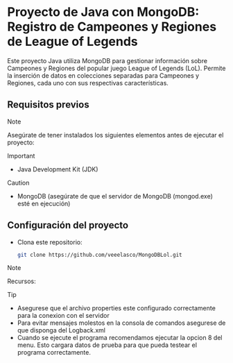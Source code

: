 # Proyecto de Java con MongoDB: Registro de Campeones y Regiones de League of Legends

Este proyecto Java utiliza MongoDB para gestionar información sobre Campeones y Regiones del popular juego League of Legends (LoL). Permite la inserción de datos en colecciones separadas para Campeones y Regiones, cada uno con sus respectivas características.

## Requisitos previos

>[!NOTE]
>Asegúrate de tener instalados los siguientes elementos antes de ejecutar el proyecto:

>[!IMPORTANT]
>- Java Development Kit (JDK)

>[!CAUTION]
>- MongoDB (asegúrate de que el servidor de MongoDB (mongod.exe) esté en ejecución)

## Configuración del proyecto

- Clona este repositorio:

   ```bash
   git clone https://github.com/veeelasco/MongoDBLol.git
>[!NOTE]
>Recursos:

>[!TIP]
>- Asegurese que el archivo properties este configurado correctamente para la conexion con el servidor
>- Para evitar mensajes molestos en la consola de comandos asegurese de que disponga del Logback.xml
>- Cuando se ejecute el programa recomendamos ejecutar la opcion 8 del menu. Esto cargara datos de prueba para que pueda testear el programa correctamente.
